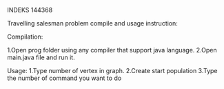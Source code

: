 INDEKS 144368

Travelling salesman problem compile and usage instruction:

Compilation:

1.Open prog folder using any compiler that support java language.
2.Open main.java file and run it.

Usage:
1.Type number of vertex in graph.
2.Create start population
3.Type the number of command you want to do
